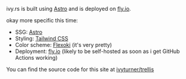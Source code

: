 ivy.rs is built using [Astro](https://astro.build) and is deployed on [fly.io](https://fly.io).

okay more specific this time:
- SSG: [Astro](https://astro.build)
- Styling: [Tailwind CSS](https://tailwindcss.com)
- Color scheme: [Flexoki](https://stephango.com/flexoki) (it's very pretty)
- Deployment: [fly.io](https://fly.io) (likely to be self-hosted as soon as i get GitHub Actions working)

You can find the source code for this site at [ivyturner/trellis](https://github.com/ivyturner/trellis)

